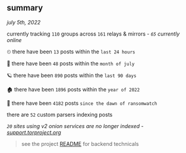 
## summary
_july 5th, 2022_

currently tracking `110` groups across `161` relays & mirrors - _`65` currently online_

⏲ there have been `13` posts within the `last 24 hours`

🦈 there have been `48` posts within the `month of july`

🪐 there have been `890` posts within the `last 90 days`

🏚 there have been `1896` posts within the `year of 2022`

🦕 there have been `4182` posts `since the dawn of ransomwatch`

there are `52` custom parsers indexing posts

_`20` sites using v2 onion services are no longer indexed - [support.torproject.org](https://support.torproject.org/onionservices/v2-deprecation/)_

> see the project [README](https://github.com/joshhighet/ransomwatch#ransomwatch--) for backend technicals
